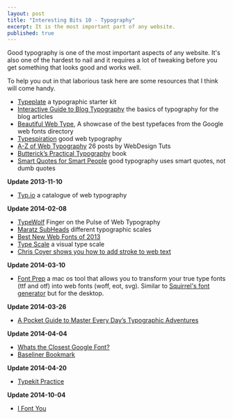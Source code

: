```yaml
---
layout: post
title: "Interesting Bits 10 - Typography"
excerpt: It is the most important part of any website.
published: true
---
```


Good typography is one of the most important aspects of any website. It's also one of the hardest to nail and it requires a lot of tweaking before you get something that looks good and works well.

To help you out in that laborious task here are some resources that I think will come handy. 

- [Typeplate](http://typeplate.com/) a typographic starter kit
- [Interactive Guide to Blog Typography](http://www.kaikkonendesign.fi/typography/section/11) the basics of typography for the blog articles
- [Beautiful Web Type](http://hellohappy.org/beautiful-web-type/), A showcase of the best typefaces from the Google web fonts directory
- [Typespiration](http://typespiration.com/) good web typography
- [A-Z of Web Typography](http://webdesign.tutsplus.com/sessions/a-z-of-web-typography/) 26 posts by WebDesign Tuts
- [Butterick’s Practical Typography](http://practicaltypography.com/) book
- [Smart Quotes for Smart People](http://smartquotesforsmartpeople.com/) good typography uses smart quotes, not dumb quotes

**Update 2013-11-10**

- [Typ.io](http://www.typ.io/latest) a catalogue of web typography

**Update 2014-02-08**

- [TypeWolf](http://www.typewolf.com/) Finger on the Pulse of Web Typography
- [Maratz SubHeads](http://webdesign.maratz.com/lab/subheads/) different typographic scales
- [Best New Web Fonts of 2013](http://typecast.com/blog/best-new-web-fonts-of-2013)
- [Type Scale](http://type-scale.com/) a visual type scale
- [Chris Coyer shows you how to add stroke to web text](http://css-tricks.com/adding-stroke-to-web-text/)

**Update 2014-03-10**

- [Font Prep](http://fontprep.com/) a mac os tool that allows you to transform your true type fonts (ttf and otf) into web fonts (woff, eot, svg). Similar to [Squirrel's font generator](http://www.fontsquirrel.com/tools/webfont-generator) but for the desktop.

**Update 2014-03-26**

- [A Pocket Guide to Master Every Day’s Typographic Adventures](http://www.typogui.de/)

**Update 2014-04-04**

- [Whats the Closest Google Font?](http://joelcrawfordsmith.com/new/)
- [Baseliner Bookmark](http://keyes.ie/things/baseliner/)

**Update 2014-04-20**

- [Typekit Practice](http://practice.typekit.com/)

**Update 2014-10-04**

- [I Font You](http://ifontyou.com/)